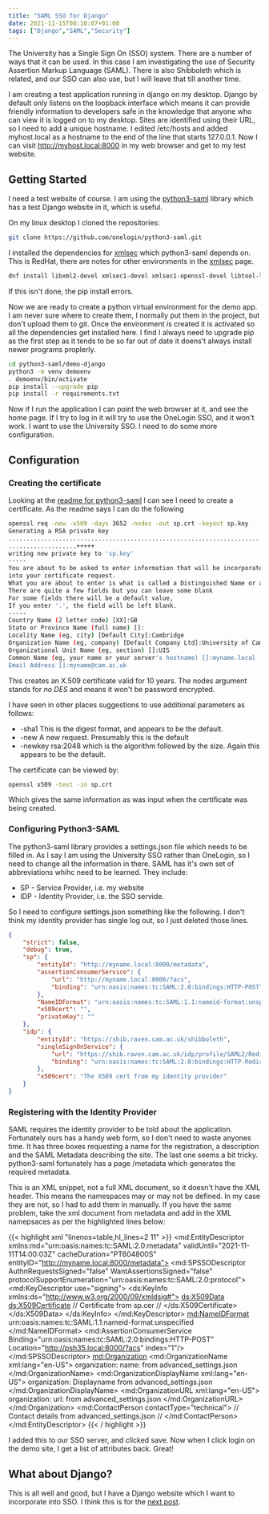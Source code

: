 ```yaml
---
title: "SAML SSO for Django"
date: 2021-11-15T08:10:07+01:00
tags: ["Django","SAML","Security"]
---
```


The University has a Single Sign On (SSO) system. There are a number of ways that it can be used. In this case I
am investigating the use of Security Assertion Markup Language (SAML). There is also Shibboleth which is related,
and our SSO can also use, but I will leave that till another time.

I am creating a test application running in django on my desktop. Django by default only listens on the loopback
interface which means it can provide friendly information to developers safe in the knowledge that anyone who can
view it is logged on to my desktop. Sites are identified using their URL, so I need to add a unique hostname.
I edited /etc/hosts and added myhost.local as a hostname to the end of the line that starts 127.0.0.1. Now
I can visit http://myhost.local:8000 in my web browser and get to my test website.

## Getting Started
I need a test website of course. I am using the [python3-saml](https://github.com/onelogin/python3-saml) library
which has a test Django website in it, which is useful.

On my linux desktop I cloned the repositories:

```bash
git clone https://github.com/onelogin/python3-saml.git
```

I installed the dependencies for [xmlsec](https://pypi.org/project/xmlsec/) which python3-saml depends on. 
This is RedHat, there are notes for other environments in the [xmlsec](https://pypi.org/project/xmlsec/) page.

```bash
dnf install libxml2-devel xmlsec1-devel xmlsec1-openssl-devel libtool-ltdl-devel
```

If this isn't done, the pip install errors.

Now we are ready to create a python virtual environment for the demo app. I am never sure where to create them, 
I normally put them in the project, but don't upload them to git. Once the environment is created it is activated
so all the dependencies get installed here. I find I always need to upgrade pip as the first step as it tends
to be so far out of date it doens't always install newer programs proplerly.

```bash
cd python3-saml/demo-django
python3 -m venv demoenv
. demoenv/bin/activate
pip install --upgrade pip
pip install -r requirements.txt
```

Now if I run the application I can point the web browser at it, and see the home page. If I try to log in it will try
to use the OneLogin SSO, and it won't work. I want to use the University SSO. I need to do some more configuration.


## Configuration
### Creating the certificate
Looking at the [readme for python3-saml](https://github.com/onelogin/python3-saml/blob/master/README.md) I can see
I need to create a certificate. As the readme says I can do the following

```bash
openssl req -new -x509 -days 3652 -nodes -out sp.crt -keyout sp.key
Generating a RSA private key
.............................................................................+++++
...................+++++
writing new private key to 'sp.key'
-----
You are about to be asked to enter information that will be incorporated
into your certificate request.
What you are about to enter is what is called a Distinguished Name or a DN.
There are quite a few fields but you can leave some blank
For some fields there will be a default value,
If you enter '.', the field will be left blank.
-----
Country Name (2 letter code) [XX]:GB
State or Province Name (full name) []:
Locality Name (eg, city) [Default City]:Cambridge
Organization Name (eg, company) [Default Company Ltd]:University of Cambridge
Organizational Unit Name (eg, section) []:UIS
Common Name (eg, your name or your server's hostname) []:myname.local
Email Address []:myname@cam.ac.uk
```

This creates an X.509 certificate valid for 10 years. The nodes argument stands for *no DES* and means it won't be
password encrypted.

I have seen in other places suggestions to use additional parameters as follows:

- -sha1 This is the digest format, and appears to be the default.
- -new A new request. Presumably this is the default
- -newkey rsa:2048 which is the algorithm followed by the size. Again this appears to be the default.

The certificate can be viewed by:

```bash
openssl x509 -text -in sp.crt 
```

Which gives the same information as was input when the certificate was being created.

### Configuring Python3-SAML

The python3-saml library provides a settings.json file which needs to be filled in. As I say I am using
the University SSO rather than OneLogin, so I need to change all the information in there. SAML has it's
own set of abbreviations whihc need to be learned. They include:

- SP - Service Provider, i.e. my website
- IDP - Identity Provider, i.e. the SSO servide.

So I need to configure settings.json something like the following. I don't think my identity provider
has single log out, so I just deleted those lines.

```json
{
    "strict": false,
    "debug": true,
    "sp": {
        "entityId": "http://myname.local:8000/metadata",
        "assertionConsumerService": {
            "url": "http://myname.local:8000/?acs",
            "binding": "urn:oasis:names:tc:SAML:2.0:bindings:HTTP-POST"
        },
        "NameIDFormat": "urn:oasis:names:tc:SAML:1.1:nameid-format:unspecified",
        "x509cert": "",
        "privateKey": ""
    },
    "idp": {
        "entityId": "https://shib.raven.cam.ac.uk/shibboleth",
        "singleSignOnService": {
            "url": "https://shib.raven.cam.ac.uk/idp/profile/SAML2/Redirect/SSO",
            "binding": "urn:oasis:names:tc:SAML:2.0:bindings:HTTP-Redirect"
        },
        "x509cert": "The X509 cert from my identity provider"
    }
}
```


### Registering with the Identity Provider

SAML requires the identity provider to be told about the application. Fortunately ours has a
handy web form, so I don't need to waste anyones time. It has three boxes requesting a name for the
registration, a description and the SAML Metadata describing the site. The last one seems a bit tricky.
python3-saml fortunately has a page /metadata which generates the required metadata.

This is an XML snippet, not a full XML document, so it doesn't have the XML header. This means
the namespaces may or may not be defined. In my case they are not, so I had to add them in manually.
If you have the same problem, take the xml document from metadata and add in the XML
namepsaces as per the highlighted lines below:

{{< highlight xml "linenos=table,hl_lines=2 11" >}}
<md:EntityDescriptor
    xmlns:md="urn:oasis:names:tc:SAML:2.0:metadata"
    validUntil="2021-11-11T14:00:03Z"
    cacheDuration="PT604800S"
    entityID="http://myname.local:8000/metadata">
  <md:SPSSODescriptor
      AuthnRequestsSigned="false"
      WantAssertionsSigned="false"
      protocolSupportEnumeration="urn:oasis:names:tc:SAML:2.0:protocol">
    <md:KeyDescriptor use="signing">
      <ds:KeyInfo xmlns:ds="http://www.w3.org/2000/09/xmldsig#">
        <ds:X509Data>
          <ds:X509Certificate>
// Certificate from sp.cer //
          </ds:X509Certificate>
        </ds:X509Data>
      </ds:KeyInfo>
    </md:KeyDescriptor>
  <md:NameIDFormat>
    urn:oasis:names:tc:SAML:1.1:nameid-format:unspecified
  </md:NameIDFormat>
  <md:AssertionConsumerService
      Binding="urn:oasis:names:tc:SAML:2.0:bindings:HTTP-POST"
      Location="http://psh35.local:8000/?acs"
      index="1"/>
  </md:SPSSODescriptor>
  <md:Organization>
    <md:OrganizationName xml:lang="en-US">
      organization: name: from advanced_settings.json
    </md:OrganizationName>
    <md:OrganizationDisplayName xml:lang="en-US">
      organization: Displayname from advanced_settings.json
    </md:OrganizationDisplayName>
    <md:OrganizationURL xml:lang="en-US">
      organization: url: from advanced_settings.json
    </md:OrganizationURL>
  </md:Organization>
  <md:ContactPerson contactType="technical">
// Contact details from advanced_settings.json //
  </md:ContactPerson>
</md:EntityDescriptor>
{{< / highlight >}}

I added this to our SSO server, and clicked save. Now when I click login on the demo site, I get a list of
attributes back. Great!

## What about Django?

This is all well and good, but I have a Django website which I want to incorporate into SSO. I think this is for the 
[next post](../moredjangosaml/). 


